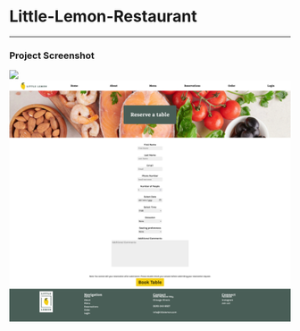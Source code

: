 # Little-Lemon-Restaurant



--------

### Project Screenshot
![](https://github.com/mohammadxxali/Little-Lemon-Restaurant/blob/main/Screenshot-Home.png)
![](https://github.com/mohammadxxali/Little-Lemon-Restaurant/blob/main/Screenshot-Reserve%20a%20table.png)
